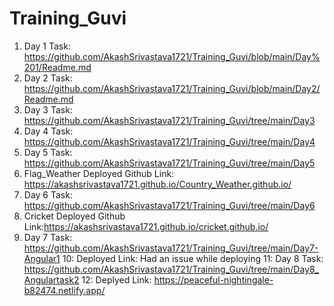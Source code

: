 # Training_Guvi

1. Day 1 Task: https://github.com/AkashSrivastava1721/Training_Guvi/blob/main/Day%201/Readme.md
2. Day 2 Task: https://github.com/AkashSrivastava1721/Training_Guvi/blob/main/Day2/Readme.md
3. Day 3 Task: https://github.com/AkashSrivastava1721/Training_Guvi/tree/main/Day3
4. Day 4 Task: https://github.com/AkashSrivastava1721/Training_Guvi/tree/main/Day4
5. Day 5 Task: https://github.com/AkashSrivastava1721/Training_Guvi/tree/main/Day5
6. Flag_Weather Deployed Github Link: https://akashsrivastava1721.github.io/Country_Weather.github.io/
7. Day 6 Task: https://github.com/AkashSrivastava1721/Training_Guvi/tree/main/Day6
8. Cricket Deployed Github Link:https://akashsrivastava1721.github.io/cricket.github.io/
9. Day 7 Task: https://github.com/AkashSrivastava1721/Training_Guvi/tree/main/Day7-Angular1
10: Deployed Link: Had an issue while deploying
11: Day 8 Task: https://github.com/AkashSrivastava1721/Training_Guvi/tree/main/Day8_Angulartask2
12: Deplyed Link: https://peaceful-nightingale-b82474.netlify.app/
